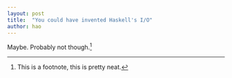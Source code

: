 ```yaml
---
layout: post
title:  "You could have invented Haskell's I/O"
author: hao
---
```


Maybe. Probably not though.[^footnote]

[^footnote]: This is a footnote, this is pretty neat.
